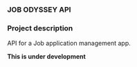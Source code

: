 ### JOB ODYSSEY API

### Project description
API for a Job application management app.

**This is under development**